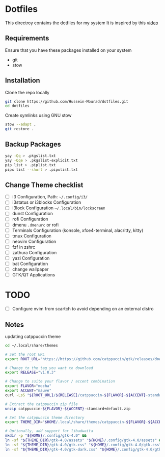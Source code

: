 # Dotfiles

This directroy contains the dotfiles for my system
It is inspired by this [video](https://www.youtube.com/watch?v=y6XCebnB9gs)

## Requirements

Ensure that you have these packages installed on your system

- git
- stow

## Installation

Clone the repo locally

```bash
git clone https://github.com/Hussein-Mourad/dotfiles.git
cd dotfiles
```

Create symlinks using GNU stow

```bash
stow --adapt .
git restore .
```

## Backup Packages

```bash
yay -Qq > .pkgslist.txt
yay -Qqe > .pkgslist-explicit.txt
pip list > .piplist.txt
pipx list --short > .pipxlist.txt
```

## Change Theme checklist

- [ ] i3 Configuration, Path: `~/.config/i3/`
- [ ] i3status or i3blocks Configuration
- [ ] i3lock Configuration `~/.local/bin/lockscreen`
- [ ] dunst Configuration
- [ ] rofi Configuration
- [ ] dmenu `.dmenurc` or rofi
- [ ] Terminals Configuration (konsole, xfce4-terminal, alacritty, kitty)
- [ ] tmux Configuration
- [ ] neovim Configuration
- [ ] fzf in zshrc
- [ ] zathura Configuration
- [ ] yazi Configuration
- [ ] bat Configuration
- [ ] change wallpaper
- [ ] GTK/QT Applications

# TODO

- [ ] Configure nvim from scartch to avoid depending on an external distro

## Notes

updating catppuccin theme

```bash
cd ~/.local/share/themes

# Set the root URL
export ROOT_URL="https://https://github.com/catppuccin/gtk/releases/download"

# Change to the tag you want to download
export RELEASE="v1.0.3"

# Change to suite your flavor / accent combination
export FLAVOR="mocha"
export ACCENT="mauve"
curl -LsS "${ROOT_URL}/${RELEASE}/catppuccin-${FLAVOR}-${ACCENT}-standard+default.zip"

# Extract the catppuccin zip file
unzip catppuccin-${FLAVOR}-${ACCENT}-standard+default.zip

# Set the catppuccin theme directory
export THEME_DIR="$HOME/.local/share/themes/catppuccin-${FLAVOR}-${ACCENT}-standard+default"

# Optionally, add support for libadwaita
mkdir -p "${HOME}/.config/gtk-4.0" &&
ln -sf "${THEME_DIR}/gtk-4.0/assets" "${HOME}/.config/gtk-4.0/assets" &&
ln -sf "${THEME_DIR}/gtk-4.0/gtk.css" "${HOME}/.config/gtk-4.0/gtk.css" &&
ln -sf "${THEME_DIR}/gtk-4.0/gtk-dark.css" "${HOME}/.config/gtk-4.0/gtk-dark.css"
```
